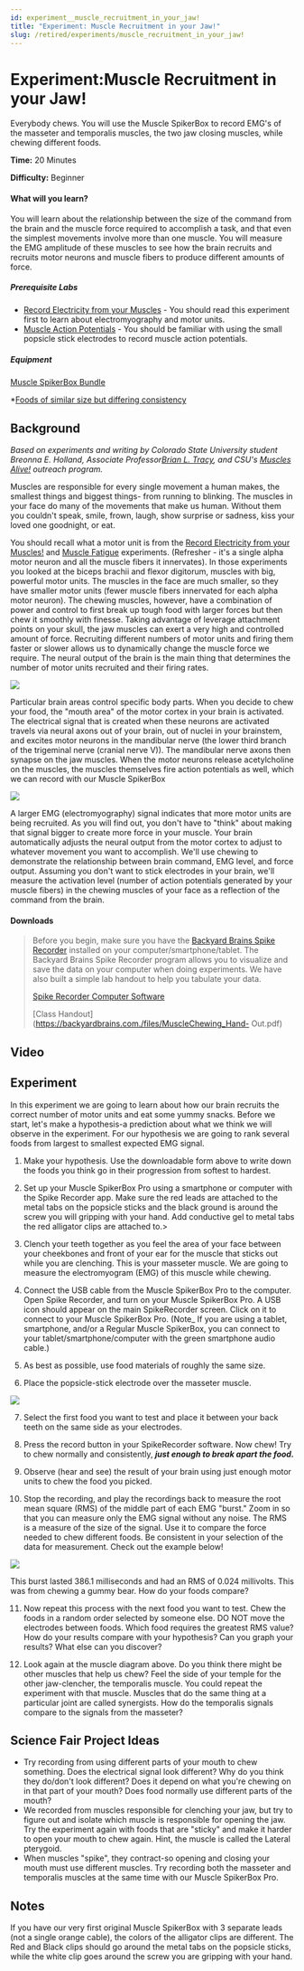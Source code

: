 ```yaml
---
id: experiment__muscle_recruitment_in_your_jaw!
title: "Experiment: Muscle Recruitment in your Jaw!"
slug: /retired/experiments/muscle_recruitment_in_your_jaw!
---
```


# Experiment:Muscle Recruitment in your Jaw!

Everybody chews. You will use the Muscle SpikerBox to record EMG's of the
masseter and temporalis muscles, the two jaw closing muscles, while chewing
different foods.

**Time:**  20 Minutes

**Difficulty:**   Beginner

#### What will you learn?

You will learn about the relationship between the size of the command from the
brain and the muscle force required to accomplish a task, and that even the
simplest movements involve more than one muscle. You will measure the EMG
amplitude of these muscles to see how the brain recruits and recruits motor
neurons and muscle fibers to produce different amounts of force.

##### Prerequisite Labs

  * [Record Electricity from your Muscles](musclespikerbox) \- You should read this experiment first to learn about electromyography and motor units.
  * [Muscle Action Potentials](muscleap) \- You should be familiar with using the small popsicle stick electrodes to record muscle action potentials.

##### Equipment

[Muscle SpikerBox Bundle](/https://backyardbrains.com/products/muscleSpikerboxBundle)

*[Foods of similar size but differing consistency](https://en.wikipedia.org/wiki/Food)


## Background

_Based on experiments and writing by Colorado State University student Breonna
E. Holland, Associate Professor[Brian L.
Tracy](https://www.hes.chhs.colostate.edu/faculty-staff/tracy.aspx), and CSU's
[Muscles Alive!](https://www.facebook.com/MusclesAliveCSU/) outreach program._

Muscles are responsible for every single movement a human makes, the smallest
things and biggest things- from running to blinking. The muscles in your face
do many of the movements that make us human. Without them you couldn't speak,
smile, frown, laugh, show surprise or sadness, kiss your loved one goodnight,
or eat.

You should recall what a motor unit is from the [Record Electricity from your
Muscles!](musclespikerbox) and [Muscle Fatigue](fatigue) experiments.
(Refresher - it's a single alpha motor neuron and all the muscle fibers it
innervates). In those experiments you looked at the biceps brachii and flexor
digitorum, muscles with big, powerful motor units. The muscles in the face are
much smaller, so they have smaller motor units (fewer muscle fibers innervated
for each alpha motor neuron). The chewing muscles, however, have a combination
of power and control to first break up tough food with larger forces but then
chew it smoothly with finesse. Taking advantage of leverage attachment points
on your skull, the jaw muscles can exert a very high and controlled amount of
force. Recruiting different numbers of motor units and firing them faster or
slower allows us to dynamically change the muscle force we require. The neural
output of the brain is the main thing that determines the number of motor
units recruited and their firing rates.

[ ![](./img/MotorHomonculus_web.jpg)](img/MotorHomonculus_web.jpg)

Particular brain areas control specific body parts. When you decide to chew
your food, the "mouth area" of the motor cortex in your brain is activated.
The electrical signal that is created when these neurons are activated travels
via neural axons out of your brain, out of nuclei in your brainstem, and
excites motor neurons in the mandibular nerve (the lower third branch of the
trigeminal nerve (cranial nerve V)). The mandibular nerve axons then synapse
on the jaw muscles. When the motor neurons release acetylcholine on the
muscles, the muscles themselves fire action potentials as well, which we can
record with our Muscle SpikerBox

[ ![](./img/Mandibular_Nerve.jpg)](img/Mandibular_Nerve.jpg)

A larger EMG (electromyography) signal indicates that more motor units are
being recruited. As you will find out, you don't have to "think" about making
that signal bigger to create more force in your muscle. Your brain
automatically adjusts the neural output from the motor cortex to adjust to
whatever movement you want to accomplish. We'll use chewing to demonstrate the
relationship between brain command, EMG level, and force output. Assuming you
don't want to stick electrodes in your brain, we'll measure the activation
level (number of action potentials generated by your muscle fibers) in the
chewing muscles of your face as a reflection of the command from the brain.

#### Downloads

> Before you begin, make sure you have the [Backyard Brains Spike
> Recorder](https://backyardbrains.com/products/spikerecorder) installed on
> your computer/smartphone/tablet. The Backyard Brains Spike Recorder program
> allows you to visualize and save the data on your computer when doing
> experiments. We have also built a simple lab handout to help you tabulate
> your data.
>
> [Spike Recorder Computer
> Software](https://backyardbrains.com/products/spikerecorder)
>
> [Class
> Handout](https://backyardbrains.com./files/MuscleChewing_Hand-
> Out.pdf)

## Video

## Experiment

In this experiment we are going to learn about how our brain recruits the
correct number of motor units and eat some yummy snacks. Before we start,
let's make a hypothesis-a prediction about what we think we will observe in
the experiment. For our hypothesis we are going to rank several foods from
largest to smallest expected EMG signal.

  1. Make your hypothesis. Use the downloadable form above to write down the foods you think go in their progression from softest to hardest. 

  2. Set up your Muscle SpikerBox Pro using a smartphone or computer with the Spike Recorder app. Make sure the red leads are attached to the metal tabs on the popsicle sticks and the black ground is around the screw you will gripping with your hand. Add conductive gel to metal tabs the red alligator clips are attached to.>

  3. Clench your teeth together as you feel the area of your face between your cheekbones and front of your ear for the muscle that sticks out while you are clenching. This is your masseter muscle. We are going to measure the electromyogram (EMG) of this muscle while chewing. 

  4. Connect the USB cable from the Muscle SpikerBox Pro to the computer. Open Spike Recorder, and turn on your Muscle SpikerBox Pro. A USB icon should appear on the main SpikeRecorder screen. Click on it to connect to your Muscle SpikerBox Pro. (Note_ If you are using a tablet, smartphone, and/or a Regular Muscle SpikerBox, you can connect to your tablet/smartphone/computer with the green smartphone audio cable.) 
  5. As best as possible, use food materials of roughly the same size. 

  6. Place the popsicle-stick electrode over the masseter muscle.

[ ![](./img/masticacion_web2.jpg)](img/masticacion_web2.jpg)

  7. Select the first food you want to test and place it between your back teeth on the same side as your electrodes. 

  8. Press the record button in your SpikeRecorder software. Now chew! Try to chew normally and consistently, **_just enough to break apart the food._**

  9. Observe (hear and see) the result of your brain using just enough motor units to chew the food you picked. 

  10. Stop the recording, and play the recordings back to measure the root mean square (RMS) of the middle part of each EMG "burst." Zoom in so that you can measure only the EMG signal without any noise. The RMS is a measure of the size of the signal. Use it to compare the force needed to chew different foods. Be consistent in your selection of the data for measurement. Check out the example below!

[ ![](./img/chewing_recorder_example.png)](img/Chewing_recorder_example.png)

This burst lasted 386.1 milliseconds and had an RMS of 0.024 millivolts. This
was from chewing a gummy bear. How do your foods compare?

  11. Now repeat this process with the next food you want to test. Chew the foods in a random order selected by someone else. DO NOT move the electrodes between foods. Which food requires the greatest RMS value? How do your results compare with your hypothesis? Can you graph your results? What else can you discover? 

  12. Look again at the muscle diagram above. Do you think there might be other muscles that help us chew? Feel the side of your temple for the other jaw-clencher, the temporalis muscle. You could repeat the experiment with that muscle. Muscles that do the same thing at a particular joint are called synergists. How do the temporalis signals compare to the signals from the masseter? 

## Science Fair Project Ideas

* Try recording from using different parts of your mouth to chew something. Does the electrical signal look different? Why do you think they do/don't look different? Does it depend on what you're chewing on in that part of your mouth? Does food normally use different parts of the mouth?
* We recorded from muscles responsible for clenching your jaw, but try to figure out and isolate which muscle is responsible for opening the jaw. Try the experiment again with foods that are "sticky" and make it harder to open your mouth to chew again. Hint, the muscle is called the Lateral pterygoid. 
* When muscles "spike", they contract-so opening and closing your mouth must use different muscles. Try recording both the masseter and temporalis muscles at the same time with our Muscle SpikerBox Pro. 

## Notes

If you have our very first original Muscle SpikerBox with 3 separate leads
(not a single orange cable), the colors of the alligator clips are different.
The Red and Black clips should go around the metal tabs on the popsicle
sticks, while the white clip goes around the screw you are gripping with your
hand.